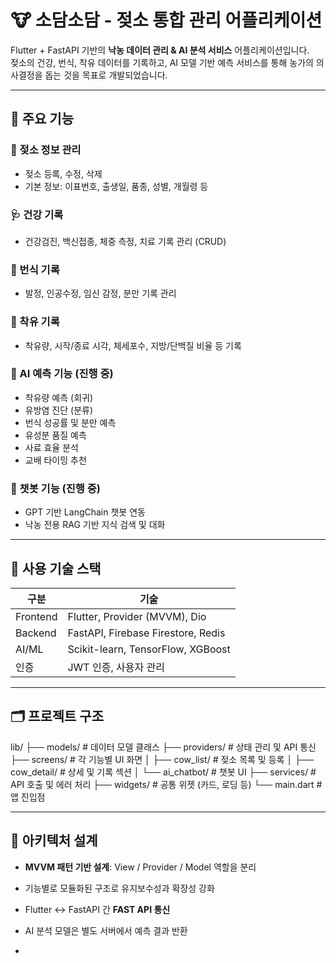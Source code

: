 # 🐮 소담소담 - 젖소 통합 관리 어플리케이션

Flutter + FastAPI 기반의 **낙농 데이터 관리 & AI 분석 서비스** 어플리케이션입니다.  
젖소의 건강, 번식, 착유 데이터를 기록하고, AI 모델 기반 예측 서비스를 통해 농가의 의사결정을 돕는 것을 목표로 개발되었습니다.

---

## 📱 주요 기능

### 🐄 젖소 정보 관리
- 젖소 등록, 수정, 삭제
- 기본 정보: 이표번호, 출생일, 품종, 성별, 개월령 등

### 🩺 건강 기록
- 건강검진, 백신접종, 체중 측정, 치료 기록 관리 (CRUD)

### 🔁 번식 기록
- 발정, 인공수정, 임신 감정, 분만 기록 관리

### 🥛 착유 기록
- 착유량, 시작/종료 시각, 체세포수, 지방/단백질 비율 등 기록

### 🧠 AI 예측 기능 (진행 중)
- 착유량 예측 (회귀)
- 유방염 진단 (분류)
- 번식 성공률 및 분만 예측
- 유성분 품질 예측
- 사료 효율 분석
- 교배 타이밍 추천

### 🤖 챗봇 기능 (진행 중)
- GPT 기반 LangChain 챗봇 연동
- 낙농 전용 RAG 기반 지식 검색 및 대화

---

## 🧩 사용 기술 스택

| 구분       | 기술                                                         |
|------------|--------------------------------------------------------------|
| Frontend   | Flutter, Provider (MVVM), Dio                                |
| Backend    | FastAPI, Firebase Firestore, Redis                           |
| AI/ML      | Scikit-learn, TensorFlow, XGBoost                            |
| 인증       | JWT 인증, 사용자 관리                                        |

---

## 🗂️ 프로젝트 구조
lib/
├── models/ # 데이터 모델 클래스
├── providers/ # 상태 관리 및 API 통신
├── screens/ # 각 기능별 UI 화면
│ ├── cow_list/ # 젖소 목록 및 등록
│ ├── cow_detail/ # 상세 및 기록 섹션
│ └── ai_chatbot/ # 챗봇 UI
├── services/ # API 호출 및 에러 처리
├── widgets/ # 공통 위젯 (카드, 로딩 등)
└── main.dart # 앱 진입점


---

## 🎯 아키텍처 설계

- **MVVM 패턴 기반 설계**: View / Provider / Model 역할을 분리
- 기능별로 모듈화된 구조로 유지보수성과 확장성 강화
- Flutter ↔ FastAPI 간 **FAST API 통신**
- AI 분석 모델은 별도 서버에서 예측 결과 반환

-

